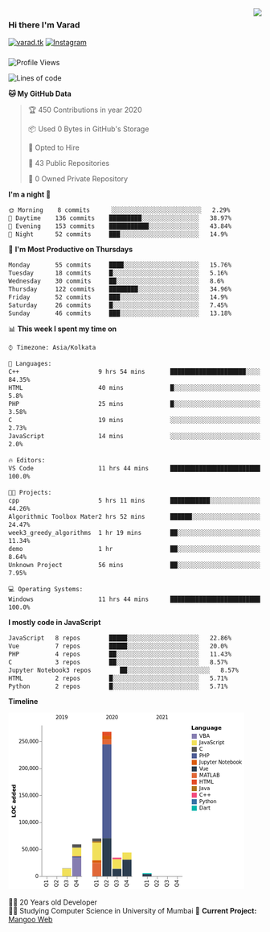 <img align='right' src="https://github-readme-stats.vercel.app/api?username=varadp2000&show_icons=true">

### Hi there I'm Varad

[![varad.tk](https://img.shields.io/static/v1?label=varad.tk&message=%20&color=yellow&logo=&style=flat-square&logoColor=white)](https://varad.tk/)
[![Instagram](https://img.shields.io/static/v1?label=Instagram&message=%20&color=orange&logo=Instagram&style=flat-square&logoColor=white)](https://www.instagram.com/varad.r.p/)

###
###
###

<!--START_SECTION:waka-->
![Profile Views](http://img.shields.io/badge/Profile%20Views-100-blue)

![Lines of code](https://img.shields.io/badge/From%20Hello%20World%20I've%20written-618740%20Lines%20of%20code-blue)

**🐱 My GitHub Data** 

> 🏆 450 Contributions in year 2020
 > 
> 📦 Used 0 Bytes in GitHub's Storage 
 > 
> 💼 Opted to Hire
 > 
> 📜 43 Public Repositories 
 > 
> 🔑 0 Owned Private Repository 
 > 
**I'm a night 🦉** 

```text
🌞 Morning    8 commits      ░░░░░░░░░░░░░░░░░░░░░░░░░   2.29% 
🌆 Daytime    136 commits    █████████░░░░░░░░░░░░░░░░   38.97% 
🌃 Evening    153 commits    ███████████░░░░░░░░░░░░░░   43.84% 
🌙 Night      52 commits     ███░░░░░░░░░░░░░░░░░░░░░░   14.9%

```
📅 **I'm Most Productive on Thursdays** 

```text
Monday       55 commits     ████░░░░░░░░░░░░░░░░░░░░░   15.76% 
Tuesday      18 commits     █░░░░░░░░░░░░░░░░░░░░░░░░   5.16% 
Wednesday    30 commits     ██░░░░░░░░░░░░░░░░░░░░░░░   8.6% 
Thursday     122 commits    ████████░░░░░░░░░░░░░░░░░   34.96% 
Friday       52 commits     ███░░░░░░░░░░░░░░░░░░░░░░   14.9% 
Saturday     26 commits     █░░░░░░░░░░░░░░░░░░░░░░░░   7.45% 
Sunday       46 commits     ███░░░░░░░░░░░░░░░░░░░░░░   13.18%

```


📊 **This week I spent my time on** 

```text
⌚︎ Timezone: Asia/Kolkata

💬 Languages: 
C++                      9 hrs 54 mins       █████████████████████░░░░   84.35% 
HTML                     40 mins             █░░░░░░░░░░░░░░░░░░░░░░░░   5.8% 
PHP                      25 mins             █░░░░░░░░░░░░░░░░░░░░░░░░   3.58% 
C                        19 mins             ░░░░░░░░░░░░░░░░░░░░░░░░░   2.73% 
JavaScript               14 mins             ░░░░░░░░░░░░░░░░░░░░░░░░░   2.0%

🔥 Editors: 
VS Code                  11 hrs 44 mins      █████████████████████████   100.0%

🐱‍💻 Projects: 
cpp                      5 hrs 11 mins       ███████████░░░░░░░░░░░░░░   44.26% 
Algorithmic Toolbox Mater2 hrs 52 mins       ██████░░░░░░░░░░░░░░░░░░░   24.47% 
week3_greedy_algorithms  1 hr 19 mins        ██░░░░░░░░░░░░░░░░░░░░░░░   11.34% 
demo                     1 hr                ██░░░░░░░░░░░░░░░░░░░░░░░   8.64% 
Unknown Project          56 mins             ██░░░░░░░░░░░░░░░░░░░░░░░   7.95%

💻 Operating Systems: 
Windows                  11 hrs 44 mins      █████████████████████████   100.0%

```

**I mostly code in JavaScript** 

```text
JavaScript   8 repos        █████░░░░░░░░░░░░░░░░░░░░   22.86% 
Vue          7 repos        █████░░░░░░░░░░░░░░░░░░░░   20.0% 
PHP          4 repos        ██░░░░░░░░░░░░░░░░░░░░░░░   11.43% 
C            3 repos        ██░░░░░░░░░░░░░░░░░░░░░░░   8.57% 
Jupyter Notebook3 repos        ██░░░░░░░░░░░░░░░░░░░░░░░   8.57% 
HTML         2 repos        █░░░░░░░░░░░░░░░░░░░░░░░░   5.71% 
Python       2 repos        █░░░░░░░░░░░░░░░░░░░░░░░░   5.71%

```


**Timeline**

![Chart not found](https://github.com/varadp2000/varadp2000/blob/master/charts/bar_graph.png) 


<!--END_SECTION:waka-->


👨‍💻 20 Years old Developer  
👨‍🎓 Studying Computer Science in University of Mumbai
🚧 **Current Project:** [Mangoo Web](https://github.com/varadp2000/mongoo-web)
